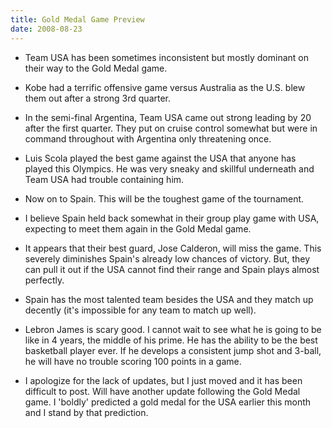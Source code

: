 ```yaml
---
title: Gold Medal Game Preview
date: 2008-08-23
---
```


* Team USA has been sometimes inconsistent but mostly dominant on their way to the Gold Medal game.

* Kobe had a terrific offensive game versus Australia as the U.S. blew them out after a strong 3rd quarter.

* In the semi-final Argentina, Team USA came out strong leading by 20 after the first quarter. They put on cruise control somewhat but were in command throughout with Argentina only threatening once.

* Luis Scola played the best game against the USA that anyone has played this Olympics. He was very sneaky and skillful underneath and Team USA had trouble containing him.

* Now on to Spain. This will be the toughest game of the tournament.

* I believe Spain held back somewhat in their group play game with USA, expecting to meet them again in the Gold Medal game.

* It appears that their best guard, Jose Calderon, will miss the game. This severely diminishes Spain's already low chances of victory. But, they can pull it out if the USA cannot find their range and Spain plays almost perfectly.

* Spain has the most talented team besides the USA and they match up decently (it's impossible for any team to match up well).

* Lebron James is scary good. I cannot wait to see what he is going to be like in 4 years, the middle of his prime. He has the ability to be the best basketball player ever. If he develops a consistent jump shot and 3-ball, he will have no trouble scoring 100 points in a game. 

* I apologize for the lack of updates, but I just moved and it has been difficult to post. Will have another update following the Gold Medal game. I 'boldly' predicted a gold medal for the USA earlier this month and I stand by that prediction.